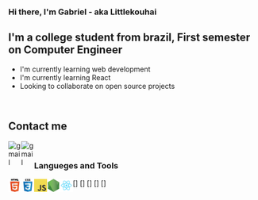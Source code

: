 ### Hi there, I'm Gabriel - aka Littlekouhai

## I'm a college student from brazil, First semester on Computer Engineer
- I'm currently learning web development
- I'm currently learning React
- Looking to collaborate on open source projects

<br/>

## Contact me
[<img align="left" alt="gmail" width="26px" src="https://cdn.jsdelivr.net/npm/simple-icons@v3/icons/gmail.svg" />][gmail]
[<img align="left" alt="gmail" width="26px" src="https://cdn.jsdelivr.net/npm/simple-icons@v3/icons/linkedin.svg" />][linkedin]

<br/>

### Langueges and Tools

[<img align="left" alt="Htlm" width="26px" src="https://raw.githubusercontent.com/github/explore/80688e429a7d4ef2fca1e82350fe8e3517d3494d/topics/html/html.png" />]
[<img align="left" alt="Css" width="26px" src="https://raw.githubusercontent.com/github/explore/80688e429a7d4ef2fca1e82350fe8e3517d3494d/topics/css/css.png" />]
[<img align="left" alt="Javascript" width="26px" src="https://raw.githubusercontent.com/github/explore/80688e429a7d4ef2fca1e82350fe8e3517d3494d/topics/javascript/javascript.png"/>]
[<img align="left" alt="Nodejs" width="26px" src="https://raw.githubusercontent.com/github/explore/80688e429a7d4ef2fca1e82350fe8e3517d3494d/topics/nodejs/nodejs.png"/>]
[<img align="left" alt="React" width="26px" src="https://raw.githubusercontent.com/github/explore/80688e429a7d4ef2fca1e82350fe8e3517d3494d/topics/react/react.png"/>]

<br/>
<br/>




[gmail]: gabrielcostasilva100@gmail.com
[linkedin]: https://www.linkedin.com/in/gabriel-costa-29ab71190/